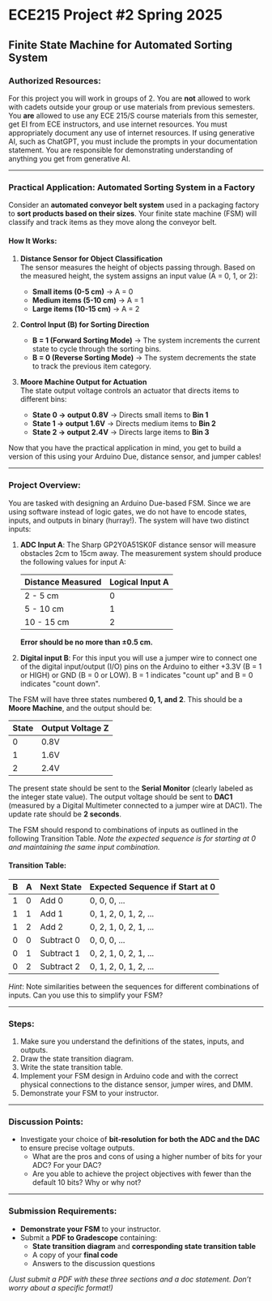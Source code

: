 # **ECE215 Project #2 Spring 2025**

## **Finite State Machine for Automated Sorting System**

### **Authorized Resources**: 
For this project you will work in groups of 2. You are **not** allowed to work with cadets outside your group or use materials from previous semesters. You **are** allowed to use any ECE 215/S course materials from this semester, get EI from ECE instructors, and use internet resources. You must appropriately document any use of internet resources. If using generative AI, such as ChatGPT, you must include the prompts in your documentation statement. You are responsible for demonstrating understanding of anything you get from generative AI.

---

### **Practical Application: Automated Sorting System in a Factory**
Consider an **automated conveyor belt system** used in a packaging factory to **sort products based on their sizes**. Your finite state machine (FSM) will classify and track items as they move along the conveyor belt.

#### **How It Works:**
1. **Distance Sensor for Object Classification**  
   The sensor measures the height of objects passing through. Based on the measured height, the system assigns an input value (A = 0, 1, or 2):
   - **Small items (0-5 cm)** → A = 0
   - **Medium items (5-10 cm)** → A = 1
   - **Large items (10-15 cm)** → A = 2

2. **Control Input (B) for Sorting Direction**
   - **B = 1 (Forward Sorting Mode)** → The system increments the current state to cycle through the sorting bins.
   - **B = 0 (Reverse Sorting Mode)** → The system decrements the state to track the previous item category.

3. **Moore Machine Output for Actuation**  
   The state output voltage controls an actuator that directs items to different bins:
   - **State 0 -> output 0.8V** → Directs small items to **Bin 1**
   - **State 1 -> output 1.6V** → Directs medium items to **Bin 2**
   - **State 2 -> output 2.4V** → Directs large items to **Bin 3**

Now that you have the practical application in mind, you get to build a version of this using your Arduino Due, distance sensor, and jumper cables!

---

### **Project Overview:**
You are tasked with designing an Arduino Due-based FSM. Since we are using software instead of logic gates, we do not have to encode states, inputs, and outputs in binary (hurray!). The system will have two distinct inputs:

1. **ADC Input A**: The Sharp GP2Y0A51SK0F distance sensor will measure obstacles 2cm to 15cm away. The measurement system should produce the following values for input A:

    | Distance Measured | Logical Input A |
    |-------------------|----------------|
    | 2 - 5 cm         | 0              |
    | 5 - 10 cm        | 1              |
    | 10 - 15 cm       | 2              |

    **Error should be no more than ±0.5 cm.**

2. **Digital input B**: For this input you will use a jumper wire to connect one of the digital input/output (I/O) pins on the Arduino to either +3.3V (B = 1 or HIGH) or GND (B = 0 or LOW). B = 1 indicates "count up" and B = 0 indicates "count down".

The FSM will have three states numbered **0, 1, and 2**. This should be a **Moore Machine**, and the output should be:

| State | Output Voltage Z |
|-------|-----------------|
| 0     | 0.8V           |
| 1     | 1.6V           |
| 2     | 2.4V           |

The present state should be sent to the **Serial Monitor** (clearly labeled as the integer state value). The output voltage should be sent to **DAC1** (measured by a Digital Multimeter connected to a jumper wire at DAC1). The update rate should be **2 seconds**.

The FSM should respond to combinations of inputs as outlined in the following Transition Table. *Note the expected sequence is for starting at 0 and maintaining the same input combination.* 
#### **Transition Table:**

| B | A | Next State | Expected Sequence if Start at 0 |
|---|---|-----------|---------------------------------|
| 1 | 0 | Add 0     | 0, 0, 0, ...                   |
| 1 | 1 | Add 1     | 0, 1, 2, 0, 1, 2, ...          |
| 1 | 2 | Add 2     | 0, 2, 1, 0, 2, 1, ...          |
| 0 | 0 | Subtract 0| 0, 0, 0, ...                   |
| 0 | 1 | Subtract 1| 0, 2, 1, 0, 2, 1, ...          |
| 0 | 2 | Subtract 2| 0, 1, 2, 0, 1, 2, ...          |

*Hint*: Note similarities between the sequences for different combinations of inputs. Can you use this to simplify your FSM?

---

### **Steps:**
1. Make sure you understand the definitions of the states, inputs, and outputs.
2. Draw the state transition diagram.
3. Write the state transition table.
4. Implement your FSM design in Arduino code and with the correct physical connections to the distance sensor, jumper wires, and DMM.
5. Demonstrate your FSM to your instructor.

---

### **Discussion Points:**
- Investigate your choice of **bit-resolution for both the ADC and the DAC** to ensure precise voltage outputs.
    - What are the pros and cons of using a higher number of bits for your ADC? For your DAC?
    - Are you able to achieve the project objectives with fewer than the default 10 bits? Why or why not?
---

### **Submission Requirements:**
- **Demonstrate your FSM** to your instructor.
- Submit a **PDF to Gradescope** containing:
  - **State transition diagram** and **corresponding state transition table**
  - A copy of your **final code**
  - Answers to the discussion questions

*(Just submit a PDF with these three sections and a doc statement. Don’t worry about a specific format!)*

